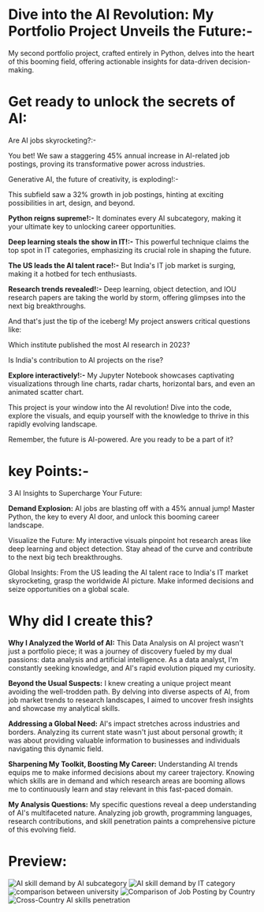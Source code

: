 # Dive into the AI Revolution: My Portfolio Project Unveils the Future:-
My second portfolio project, crafted entirely in Python, delves into the heart of this booming field, offering actionable insights for data-driven decision-making.

# Get ready to unlock the secrets of AI:

Are AI jobs skyrocketing?:-

You bet! We saw a staggering 45% annual increase in AI-related job postings, proving its transformative power across industries.

Generative AI, the future of creativity, is exploding!:-

This subfield saw a 32% growth in job postings, hinting at exciting possibilities in art, design, and beyond.

**Python reigns supreme!:-** It dominates every AI subcategory, making it your ultimate key to unlocking career opportunities.

**Deep learning steals the show in IT!:-** This powerful technique claims the top spot in IT categories, emphasizing its crucial role in shaping the future.

**The US leads the AI talent race!:-** But India's IT job market is surging, making it a hotbed for tech enthusiasts.

**Research trends revealed!:-** Deep learning, object detection, and IOU research papers are taking the world by storm, offering glimpses into the next big breakthroughs.

And that's just the tip of the iceberg! My project answers critical questions like:

Which institute published the most AI research in 2023?

Is India's contribution to AI projects on the rise?

**Explore interactively!:-** My Jupyter Notebook showcases captivating visualizations through line charts, radar charts, horizontal bars, and even an animated scatter chart.

This project is your window into the AI revolution! Dive into the code, explore the visuals, and equip yourself with the knowledge to thrive in this rapidly evolving landscape.

Remember, the future is AI-powered. Are you ready to be a part of it?

# key Points:-

3 AI Insights to Supercharge Your Future:

**Demand Explosion:** AI jobs are blasting off with a 45% annual jump! Master Python, the key to every AI door, and unlock this booming career landscape.

Visualize the Future: My interactive visuals pinpoint hot research areas like deep learning and object detection. Stay ahead of the curve and contribute to the next big tech breakthroughs.

Global Insights: From the US leading the AI talent race to India's IT market skyrocketing, grasp the worldwide AI picture. Make informed decisions and seize opportunities on a global scale.


# Why did I create this?

**Why I Analyzed the World of AI:** This Data Analysis on AI project wasn't just a portfolio piece; it was a journey of discovery fueled by my dual passions: data analysis and artificial intelligence. As a data analyst, I'm constantly seeking knowledge, and AI's rapid evolution piqued my curiosity.

**Beyond the Usual Suspects:** I knew creating a unique project meant avoiding the well-trodden path. By delving into diverse aspects of AI, from job market trends to research landscapes, I aimed to uncover fresh insights and showcase my analytical skills.

**Addressing a Global Need:** AI's impact stretches across industries and borders. Analyzing its current state wasn't just about personal growth; it was about providing valuable information to businesses and individuals navigating this dynamic field.

**Sharpening My Toolkit, Boosting My Career:** Understanding AI trends equips me to make informed decisions about my career trajectory. Knowing which skills are in demand and which research areas are booming allows me to continuously learn and stay relevant in this fast-paced domain.

**My Analysis Questions:** My specific questions reveal a deep understanding of AI's multifaceted nature. Analyzing job growth, programming languages, research contributions, and skill penetration paints a comprehensive picture of this evolving field.

# Preview:

![AI skill demand by AI subcategory](https://github.com/Sourav-Pal0/Data_Analysis_On_AI_-Artificial_Intelligence-/assets/156578280/25d37c1e-e7bc-472a-80a0-67b0b383e095)
![AI skill demand by IT category](https://github.com/Sourav-Pal0/Data_Analysis_On_AI_-Artificial_Intelligence-/assets/156578280/4eea5213-9ac2-4bfc-a6f4-1e720c2db187)
![comparison between university](https://github.com/Sourav-Pal0/Data_Analysis_On_AI_-Artificial_Intelligence-/assets/156578280/6dc4865b-c44a-47f9-a2ae-c2abe86c1e06)
![Comparison of Job Posting by Country](https://github.com/Sourav-Pal0/Data_Analysis_On_AI_-Artificial_Intelligence-/assets/156578280/a127117f-efc6-4d6b-a9cf-882054711eb6)
![Cross-Country AI skills penetration](https://github.com/Sourav-Pal0/Data_Analysis_On_AI_-Artificial_Intelligence-/assets/156578280/ef49eba7-0e37-431c-a90a-8ed537ee179b)

